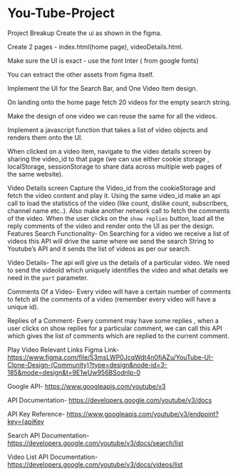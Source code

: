 # You-Tube-Project

Project Breakup
Create the ui as shown in the figma.

Create 2 pages - index.html(home page), videoDetails.html.

Make sure the UI is exact - use the font Inter ( from google fonts)

You can extract the other assets from figma itself.

Implement the UI for the Search Bar, and One Video Item design.

On landing onto the home page fetch 20 videos for the empty search string.

Make the design of one video we can reuse the same for all the videos.

Implement a javascript function that takes a list of video objects and renders them onto the UI.

When clicked on a video item, navigate to the video details screen by sharing the video_id to that page (we can use either cookie storage , localStorage, sessionStorage to share data across multiple web pages of the same website).

Video Details screen
Capture the Video_id from the cookieStorage and fetch the video content and play it.
Using the same video_id make an api call to load the statistics of the video (like count, dislike count, subscribers, channel name etc..).
Also make another network call to fetch the comments of the video.
When the user clicks on the `show replies` button, load all the reply comments of the video and render onto the UI as per the design.
Features
Search Functionality- On Searching for a video we receive a list of videos this API will drive the same where we send the search String to Youtube’s API and it sends the list of videos as per our search.

Video Details- The api will give us the details of a particular video. We need to send the videoId which uniquely identifies the video and what details we need in the `part` parameter.

Comments Of a Video- Every video will have a certain number of comments to fetch all the comments of a video (remember every video will have a unique id).

Replies of a Comment- Every comment may have some replies , when a user clicks on show replies for a particular comment, we can call this API which gives the list of comments which are replied to the current comment.

Play Video
Relevant Links
Figma Link- https://www.figma.com/file/53msLWP0JcqWdt4n0fjAZu/YouTube-UI-Clone-Design-(Community)?type=design&node-id=3-185&mode=design&t=9E1wUw956BSodnIp-0

Google API- https://www.googleapis.com/youtube/v3

API Documentation- https://developers.google.com/youtube/v3/docs

API Key Reference- https://www.googleapis.com/youtube/v3/endpoint?key={apiKey

Search API Documentation- https://developers.google.com/youtube/v3/docs/search/list

Video List API Documentation- https://developers.google.com/youtube/v3/docs/videos/list